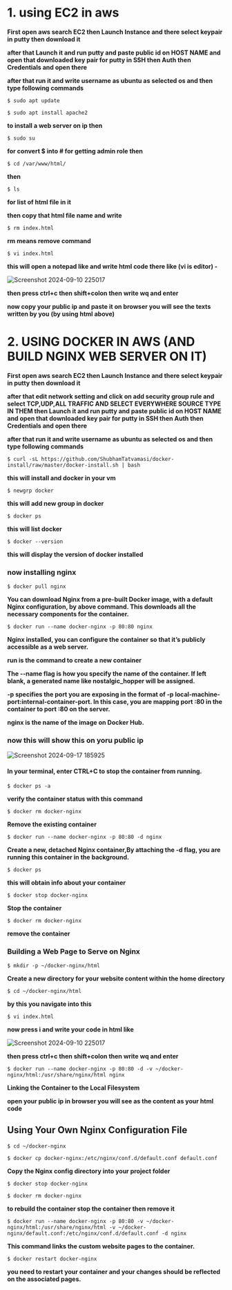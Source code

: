 # 1. using EC2 in aws

**First open aws search EC2 then Launch Instance and there select keypair in putty then download it**

**after that Launch it and run putty and paste public id on HOST NAME and open that downloaded key pair for putty in SSH then Auth then Credentials and open there**

**after that run it and write username as ubuntu as selected os and then type following commands**


```
$ sudo apt update
```

```
$ sudo apt install apache2
```
**to install a web server on ip then**

```
$ sudo su
```
 **for convert $ into # for getting admin role then**

```
$ cd /var/www/html/
```
   
   **then**

```
$ ls
```
  **for list of html file in it**

**then copy that html file name and write**
```
$ rm index.html
```
**rm means remove command**

```
$ vi index.html
```
 **this will open a notepad like and write html code there like (vi is editor) -**

![Screenshot 2024-09-10 225017](https://github.com/user-attachments/assets/ae2e7ceb-b9e6-4f82-a7ff-80b2bc47861c)




**then press ctrl+c then shift+colon then write wq and enter**

**now copy your public ip and paste it on browser you will see the texts written by you (by using html above)**


# 2. USING DOCKER IN AWS (AND BUILD NGINX WEB SERVER ON IT)

**First open aws search EC2 then Launch Instance and there select keypair in putty then download it**

**after that edit network setting and click on add security group rule and select TCP,UDP,ALL TRAFFIC AND SELECT EVERYWHERE SOURCE TYPE IN THEM then Launch it and run putty and paste public id on HOST NAME and open that downloaded key pair for putty in SSH then Auth then Credentials and open there**

**after that run it and write username as ubuntu as selected os and then type following commands**
```terminal
$ curl -sL https://github.com/ShubhamTatvamasi/docker-install/raw/master/docker-install.sh | bash
```
**this will install and  docker in your vm**

```terminal
$ newgrp docker
```
**this will add new group in docker**

```terminal
$ docker ps
```
**this will list docker**

```terminal
$ docker --version
```
**this will display the version of docker installed**

### now installing nginx

```terminal
$ docker pull nginx
```
**You can download Nginx from a pre-built Docker image, with a default Nginx configuration, by above command.
This downloads all the necessary components for the container.**

```terminal
$ docker run --name docker-nginx -p 80:80 nginx
```
**Nginx installed, you can configure the container so that it’s publicly accessible as a web server.**

**run is the command to create a new container**

**The --name flag is how you specify the name of the container. If left blank, a generated name like nostalgic_hopper will be assigned.**

**-p specifies the port you are exposing in the format of -p local-machine-port:internal-container-port. In this case, you are mapping port :80 in the container to port :80 on the server.**

**nginx is the name of the image on Docker Hub.**


### now this will show this on yoru public ip
![Screenshot 2024-09-17 185925](https://github.com/user-attachments/assets/bb2255a5-8c0b-4d5b-81ee-a1c6a552f5da)



#### In your terminal, enter CTRL+C to stop the container from running.


```terminal
$ docker ps -a
```
**verify the container status with this command**

```terminal
$ docker rm docker-nginx
```
**Remove the existing  container**

```terminal
$ docker run --name docker-nginx -p 80:80 -d nginx
```
**Create a new, detached Nginx container,By attaching the -d flag, you are running this container in the background.**


```terminal
$ docker ps
```
**this will obtain info about your container**


```terminal
$ docker stop docker-nginx
```
**Stop the container**


```terminal
$ docker rm docker-nginx
```
**remove the container**


### Building a Web Page to Serve on Nginx


```terminal
$ mkdir -p ~/docker-nginx/html
```
**Create a new directory for your website content within the home directory**


```terminal
$ cd ~/docker-nginx/html
```
**by this you navigate into this**


```terminal
$ vi index.html
```
**now press i and write your code in html like**

![Screenshot 2024-09-10 225017](https://github.com/user-attachments/assets/ae2e7ceb-b9e6-4f82-a7ff-80b2bc47861c)

**then press ctrl+c then shift+colon then write wq and enter**


```terminal
$ docker run --name docker-nginx -p 80:80 -d -v ~/docker-nginx/html:/usr/share/nginx/html nginx
```
**Linking the Container to the Local Filesystem**

**open your public ip in browser you will see as the content as  your html code**


## Using Your Own Nginx Configuration File

```terminal
$ cd ~/docker-nginx
```

```terminal
$ docker cp docker-nginx:/etc/nginx/conf.d/default.conf default.conf
```
**Copy the Nginx config directory into your project folder**



```terminal
$ docker stop docker-nginx
```


```terminal
$ docker rm docker-nginx
```
**to rebuild the container stop the container then remove it**



```terminal
$ docker run --name docker-nginx -p 80:80 -v ~/docker-nginx/html:/usr/share/nginx/html -v ~/docker-nginx/default.conf:/etc/nginx/conf.d/default.conf -d nginx
```
**This command links the custom website pages to the container.**




```
$ docker restart docker-nginx
```
**you need to restart your container and your changes should be reflected on the associated pages.**









